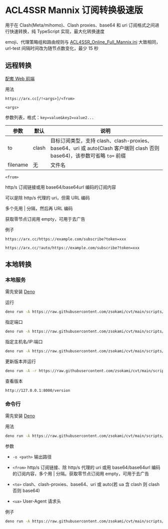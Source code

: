 # ACL4SSR Mannix 订阅转换极速版

用于在 Clash(Meta/mihomo)、Clash proxies、base64 和 uri 订阅格式之间进行快速转换，纯 TypeScript 实现，最大化转换速度

emoji、代理策略组和路由规则与 [ACL4SSR_Online_Full_Mannix.ini](https://github.com/zsokami/ACL4SSR) 大致相同，url-test 间隔时间改为随节点数变化，最少 15 秒

## 远程转换

[配套 Web 前端](https://github.com/zsokami/scweb)

用法

```
https://arx.cc[/!<args>]/<from>
```

`<args>`

参数列表，格式：`key=value&key2=value2...`

| 参数 | 默认 | 说明 |
| - | - | - |
| to | clash | 目标订阅类型，支持 clash、clash-proxies、base64、uri 或 auto(Clash 客户端则 clash 否则 base64)，该参数可省略 `to=` 前缀 |
| filename | 无 | 文件名 |

`<from>`

http/s 订阅链接或用 base64/base64url 编码的订阅内容

可以是除 http/s 代理的 uri，但需 URL 编码

多个先用 | 分隔，然后再 URL 编码

获取零节点订阅用 empty，可用于去广告

例子

```
https://arx.cc/https://example.com/subscribe?token=xxx
```
```
https://arx.cc/!auto/https://example.com/subscribe?token=xxx
```

## 本地转换

### 本地服务

需先安装 [Deno](https://deno.com/)

运行

```sh
deno run -A https://raw.githubusercontent.com/zsokami/cvt/main/scripts/server.ts
```

指定端口

```sh
deno run -A https://raw.githubusercontent.com/zsokami/cvt/main/scripts/server.ts 8000
```

指定主机名/IP:端口

```sh
deno run -A https://raw.githubusercontent.com/zsokami/cvt/main/scripts/server.ts [::1]:8000
```

更新版本并运行

```sh
deno run -A -r https://raw.githubusercontent.com/zsokami/cvt/main/scripts/server.ts
```

查看版本

```
http://127.0.0.1:8000/version
```

### 命令行

需先安装 [Deno](https://deno.com/)

用法

```sh
deno run -A https://raw.githubusercontent.com/zsokami/cvt/main/scripts/cvt.ts [-o <path>] [<from>] [<to>] [<ua>]
```

参数

- `-o <path>` 输出路径

- `<from>` http/s 订阅链接、除 http/s 代理的 uri 或用 base64/base64url 编码的订阅内容，多个用 | 分隔。获取零节点订阅用 empty，可用于去广告

- `<to>` clash、clash-proxies、base64、uri 或 auto(若 ua 含 clash 则 clash 否则 base64)

- `<ua>` User-Agent 请求头

例子

```sh
deno run -A https://raw.githubusercontent.com/zsokami/cvt/main/scripts/cvt.ts -o clash.yaml 'https://example.com/subscribe?token=xxx'
```
